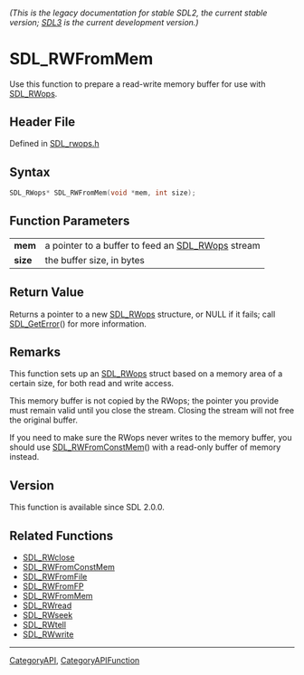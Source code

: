 ###### (This is the legacy documentation for stable SDL2, the current stable version; [SDL3](https://wiki.libsdl.org/SDL3/) is the current development version.)
# SDL_RWFromMem

Use this function to prepare a read-write memory buffer for use with [SDL_RWops](SDL_RWops).

## Header File

Defined in [SDL_rwops.h](https://github.com/libsdl-org/SDL/blob/SDL2/include/SDL_rwops.h)

## Syntax

```c
SDL_RWops* SDL_RWFromMem(void *mem, int size);

```

## Function Parameters

|              |                                                                |
| ------------ | -------------------------------------------------------------- |
| **mem**      | a pointer to a buffer to feed an [SDL_RWops](SDL_RWops) stream |
| **size**     | the buffer size, in bytes                                      |

## Return Value

Returns a pointer to a new [SDL_RWops](SDL_RWops) structure, or NULL if it
fails; call [SDL_GetError](SDL_GetError)() for more information.

## Remarks

This function sets up an [SDL_RWops](SDL_RWops) struct based on a memory
area of a certain size, for both read and write access.

This memory buffer is not copied by the RWops; the pointer you provide must
remain valid until you close the stream. Closing the stream will not free
the original buffer.

If you need to make sure the RWops never writes to the memory buffer, you
should use [SDL_RWFromConstMem](SDL_RWFromConstMem)() with a read-only
buffer of memory instead.

## Version

This function is available since SDL 2.0.0.

## Related Functions

* [SDL_RWclose](SDL_RWclose)
* [SDL_RWFromConstMem](SDL_RWFromConstMem)
* [SDL_RWFromFile](SDL_RWFromFile)
* [SDL_RWFromFP](SDL_RWFromFP)
* [SDL_RWFromMem](SDL_RWFromMem)
* [SDL_RWread](SDL_RWread)
* [SDL_RWseek](SDL_RWseek)
* [SDL_RWtell](SDL_RWtell)
* [SDL_RWwrite](SDL_RWwrite)

----
[CategoryAPI](CategoryAPI), [CategoryAPIFunction](CategoryAPIFunction)


